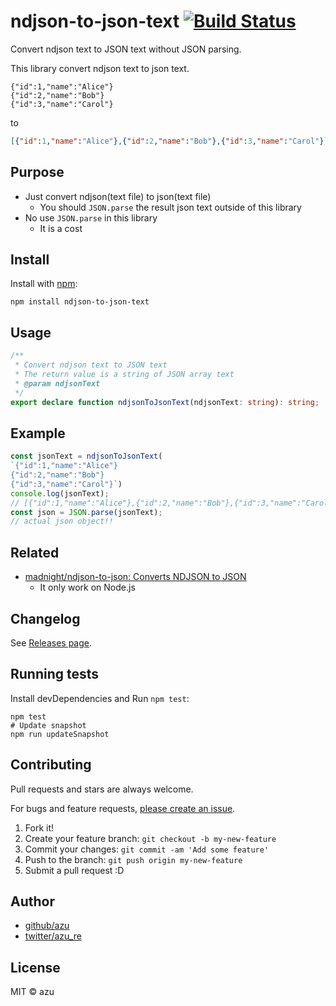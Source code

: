 # ndjson-to-json-text [![Build Status](https://travis-ci.org/azu/ndjson-to-json-text.svg?branch=master)](https://travis-ci.org/azu/ndjson-to-json-text)

Convert ndjson text to JSON text without JSON parsing.

This library convert ndjson text to json text.

```
{"id":1,"name":"Alice"}
{"id":2,"name":"Bob"}
{"id":3,"name":"Carol"}
```

to

```json
[{"id":1,"name":"Alice"},{"id":2,"name":"Bob"},{"id":3,"name":"Carol"}]
```

## Purpose

- Just convert ndjson(text file) to json(text file)
    - You should `JSON.parse` the result json text outside of this library
- No use `JSON.parse` in this library
    - It is a cost

## Install

Install with [npm](https://www.npmjs.com/):

    npm install ndjson-to-json-text

## Usage

```ts
/**
 * Convert ndjson text to JSON text
 * The return value is a string of JSON array text
 * @param ndjsonText
 */
export declare function ndjsonToJsonText(ndjsonText: string): string;
```

## Example

```js
const jsonText = ndjsonToJsonText(
`{"id":1,"name":"Alice"}
{"id":2,"name":"Bob"}
{"id":3,"name":"Carol"}`)
console.log(jsonText);
// [{"id":1,"name":"Alice"},{"id":2,"name":"Bob"},{"id":3,"name":"Carol"}]
const json = JSON.parse(jsonText);
// actual json object!!
```

## Related

- [madnight/ndjson-to-json: Converts NDJSON to JSON](https://github.com/madnight/ndjson-to-json#readme)
    - It only work on Node.js

## Changelog

See [Releases page](https://github.com/azu/ndjson-to-json-text/releases).

## Running tests

Install devDependencies and Run `npm test`:

    npm test
    # Update snapshot
    npm run updateSnapshot

## Contributing

Pull requests and stars are always welcome.

For bugs and feature requests, [please create an issue](https://github.com/azu/ndjson-to-json-text/issues).

1. Fork it!
2. Create your feature branch: `git checkout -b my-new-feature`
3. Commit your changes: `git commit -am 'Add some feature'`
4. Push to the branch: `git push origin my-new-feature`
5. Submit a pull request :D

## Author

- [github/azu](https://github.com/azu)
- [twitter/azu_re](https://twitter.com/azu_re)

## License

MIT © azu

